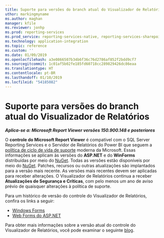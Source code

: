```yaml
---
title: Suporte para versões do branch atual do Visualizador de Relatórios
uthor: markingmyname
ms.author: maghan
manager: kfile
ms.reviewer: jonhp
ms.prod: reporting-services
ms.prod_service: reporting-services-native, reporting-services-sharepoint
ms.technology: application-integration
ms.topic: reference
ms.custom: ''
ms.date: 01/09/2019
ms.openlocfilehash: a3e0866507b34b6f36c76d2786af852f2bdd9cf7
ms.sourcegitcommit: 1c01af5b02fe185fd60718cc289829426dc86eaa
ms.translationtype: HT
ms.contentlocale: pt-BR
ms.lasthandoff: 01/10/2019
ms.locfileid: "54185082"
---
```

# <a name="support-for-report-viewer-current-branch-versions"></a>Suporte para versões do branch atual do Visualizador de Relatórios

**_Aplica-se a: Microsoft Report Viewer versões 150.900.148 e posteriores_**

O **controle do Microsoft Report Viewer** é compatível com o SQL Server Reporting Services e o Servidor de Relatórios do Power BI que seguem a [política de ciclo de vida de suporte](https://support.microsoft.com/hub/4095338/microsoft-lifecycle-policy) moderna da Microsoft. Essas informações se aplicam às versões do **ASP.NET** e do **WinForms** distribuídas por meio do [NuGet](https://www.nuget.org/). Todas as versões estão disponíveis por meio do [NuGet](https://www.nuget.org/). Patches, recursos ou outras atualizações são implantados para a versão mais recente. As versões mais recentes devem ser aplicadas para receber alterações. O Visualizador de Relatórios continua a receber **Atualizações de Segurança e Críticas**, com pelo menos um ano de aviso prévio de quaisquer alterações à política de suporte.

Para um histórico de versão do controle do Visualizador de Relatórios, confira os links a seguir:

- [Windows Forms](https://www.nuget.org/packages/Microsoft.ReportingServices.ReportViewerControl.Winforms/)
- [Web Forms do ASP.NET](https://www.nuget.org/packages/Microsoft.ReportingServices.ReportViewerControl.WebForms/)

Para obter mais informações sobre a versão atual do controle do Visualizador de Relatórios, você pode examinar o seguinte [blog](https://blogs.msdn.microsoft.com/sqlrsteamblog/2016/11/30/report-viewer-2016-control-update-now-available/).
